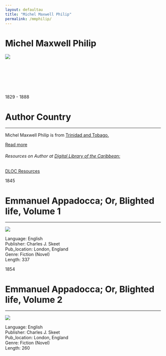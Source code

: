 ```yaml
---
layout: defaultau
title: "Michel Maxwell Philip"
permalink: /mmphilip/
---
```

<!-- partial:index.partial.html -->
<div class="content">
    <h1>Michel Maxwell Philip</h1>
    <div class="quote">
        <div><img src="https://pbs.twimg.com/media/EGWXloQXYAI2lRC.jpg" class="logo"></div>
    </div>
    <div class="timeline">
        <div style="padding-bottom:100px;"></div>
        <div class="block">
            <div class="date right"><p class="right">1829 - 1888</p></div>
            <div class="dot"></div>
            <div class="left first">
            <div class="author_country">
                <h1>Author Country</h1><hr>
            <div class="aclocation"><p>Michel Maxwell Philip is from <a href="{{ site.baseurl }}/3"> Trinidad and Tobago.</a></p></div>
                <div class="acreadmore"><a href="https://en.wikipedia.org/wiki/Michel_Maxwell_Philip" target="_blank">Read more</a></div>
                <div class="aclocation">  <h6>Resources on Author at <a href="https://dloc.com" target="_blank">Digital Library of the Caribbean:</a></h6></div>
              <div class="dlocresources"><a href="{{ site.baseurl }}/mmphilip_dloc" target="_blank">DLOC Resources</a></div>
            </div>
            </div>
        </div>
        <div class="block">
            <div class="date left"><p class="left">1845</p></div>
            <div class="dot"></div>
            <div class="right hide">
                <h1>Emmanuel Appadocca; Or, Blighted life, Volume 1</h1><hr>
                <p><img src="https://m.media-amazon.com/images/I/51ReMH5N43L.jpg"></p>
                <p>
                Language: English<br/>
                Publisher: Charles J. Skeet<br/>
                Pub_location: London, England<br/>
                Genre: Fiction (Novel)<br/>
                Length: 337</p>
            </div>
        </div>
        <div class="block">
            <div class="date right"><p class="right">1854</p></div>
            <div class="dot"></div>
            <div class="left hide">
                <h1>Emmanuel Appadocca; Or, Blighted life, Volume 2</h1><hr>
                <p><img src="https://i.gr-assets.com/images/S/compressed.photo.goodreads.com/books/1610263416i/56611815._UY2560_SS2560_.jpg"></p>
                <p>Language: English<br/>
                Publisher: Charles J. Skeet<br/>
                Pub_location: London, England<br/>
                Genre: Fiction (Novel)<br/>
                Length: 260</p>
            </div>
        </div>
        </div>
        </div>
  <!-- partial -->
<script src='https://cdnjs.cloudflare.com/ajax/libs/jquery/3.1.1/jquery.min.js'></script><script  src="{{ site.baseurl }}/assets/js/authorscript.js"></script>